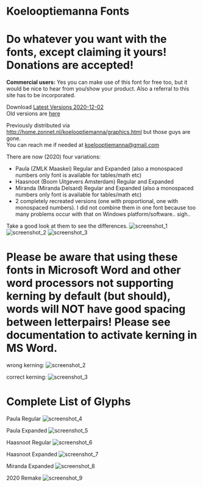 # Koelooptiemanna Fonts
# Do whatever you want with the fonts, except claiming it yours! **Donations are accepted!**  
**Commercial users:** Yes you can make use of this font for free too, but it would be nice to hear from you/show your product. Also a referral to this site has to be incorporated.

Download [Latest Versions 2020-12-02](/Generated_Fonts/SchoolKX_2020.zip)  
Old versions are [here](/Generated_Fonts/Old/school.zip)  

Previously distributed via http://home.zonnet.nl/koelooptiemanna/graphics.html
but those guys are gone.  
You can reach me if needed at koelooptiemanna@gmail.com  

There are now (2020) four variations:
- Paula (ZMLK Maaskei) Regular and Expanded (also a monospaced numbers only font is available for tables/math etc)
- Haasnoot (Boom Uitgevers Amsterdam) Regular and Expanded
- Miranda (Miranda Delsard) Regular and Expanded (also a monospaced numbers only font is available for tables/math etc)
- 2 completely recreated versions (one with proportional, one with monospaced numbers). I did not combine them in one font because too many problems occur with that on Windows platform/software.. sigh..

Take a good look at them to see the differences.
![screenshot_1](/images/overzicht.jpg?raw=true "overview 1")
![screenshot_2](/images/overzicht_2.jpg?raw=true "overview 2")
![screenshot_3](/images/nummers.jpg?raw=true "numbers")

# Please be aware that using these fonts in Microsoft Word and other word processors not supporting kerning by default (but should), words will NOT have good spacing between letterpairs! Please see documentation to activate kerning in MS Word.
wrong kerning:
![screenshot_2](/images/fout.jpg?raw=true "Wrong Kerning (MS Word)")

correct kerning:
![screenshot_3](/images/goed.jpg?raw=true "Correct Kerning (Adobe Illustrator/MS Word with kerning on)")


# Complete List of Glyphs
Paula Regular
![screenshot_4](/images/paula_regular.jpg?raw=true "Paula Regular")

Paula Expanded
![screenshot_5](/images/paula_expanded.jpg?raw=true "Paula Expanded")

Haasnoot Regular
![screenshot_6](/images/haasnoot_regular.jpg?raw=true "Haasnoot Regular")

Haasnoot Expanded
![screenshot_7](/images/haasnoot_expanded.jpg?raw=true "Haasnoot Expanded")

Miranda Expanded
![screenshot_8](/images/miranda_expanded.jpg?raw=true "Miranda Expanded")

2020 Remake
![screenshot_9](/images/2020_remake.jpg?raw=true "2020 Remake")
